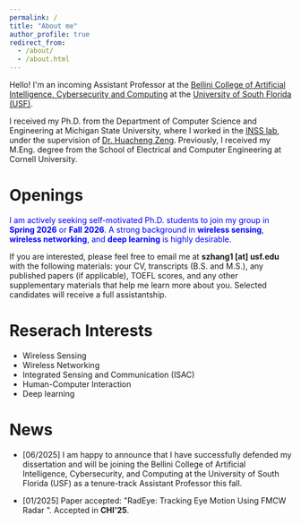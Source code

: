 ```yaml
---
permalink: /
title: "About me"
author_profile: true
redirect_from: 
  - /about/
  - /about.html
---
```


Hello! I'm an incoming Assistant Professor at the [Bellini College of Artificial Intelligence, Cybersecurity and Computing](https://www.usf.edu/ai-cybersecurity-computing/) at the [University of South Florida (USF)](https://www.usf.edu). 

I received my Ph.D. from the Department of Computer Science and Engineering at Michigan State University, where I worked in the [INSS lab](https://inss.egr.msu.edu), under the supervision of [Dr. Huacheng Zeng](https://inss.egr.msu.edu/team.html). Previously, I received my M.Eng. degree from the School of Electrical and Computer Engineering at Cornell University.

Openings 
======
<span style="color:blue">
I am actively seeking self-motivated Ph.D. students to join my group in <strong>Spring 2026</strong> or <strong>Fall 2026</strong>. A strong background in <strong>wireless sensing</strong>, <strong>wireless networking</strong>, and <strong>deep learning</strong> is highly desirable.
</span>

If you are interested, please feel free to email me at <strong>szhang1 [at] usf.edu</strong> with the following materials: your CV, transcripts (B.S. and M.S.), any published papers (if applicable), TOEFL scores, and any other supplementary materials that help me learn more about you. Selected candidates will receive a full assistantship.



Reserach Interests
======
* Wireless Sensing
* Wireless Networking
* Integrated Sensing and Communication (ISAC)
* Human-Computer Interaction
* Deep learning 

News
======
* [06/2025] I am happy to announce that I have successfully defended my dissertation and will be joining the Bellini College of Artificial Intelligence, Cybersecurity, and Computing at the University of South Florida (USF) as a tenure-track Assistant Professor this fall.  

* [01/2025] Paper accepted: "RadEye: Tracking Eye Motion Using FMCW Radar ". Accepted in **CHI'25**.   


<body>
<script type='text/javascript' id='clustrmaps' src='//cdn.clustrmaps.com/map_v2.js?cl=ffffff&w=300&t=n&d=XnBiPwE1M7VX53IjAt_1zAUkN3D9FZS8_tJKHgrgEkc&co=2d78ad&cmo=3acc3a&cmn=ff5353&ct=ffffff'></script></body>


